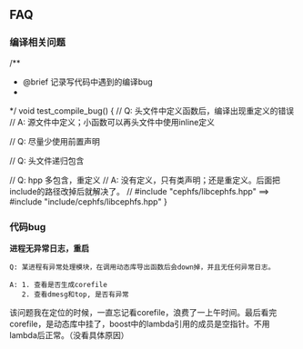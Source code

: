 ## FAQ

### 编译相关问题
/**
 * @brief 记录写代码中遇到的编译bug
 * 
 */
void test_compile_bug()
{
   // Q: 头文件中定义函数后，编译出现重定义的错误
   // A: 源文件中定义；小函数可以再头文件中使用inline定义

   // Q: 尽量少使用前置声明

   // Q: 头文件递归包含

   // Q: hpp 多包含，重定义
   // A: 没有定义，只有类声明；还是重定义。后面把include的路径改掉后就解决了。
   // #include "cephfs/libcephfs.hpp" ==> #include "include/cephfs/libcephfs.hpp"
}

### 代码bug

**进程无异常日志，重启**

    Q: 某进程有异常处理模块，在调用动态库导出函数后会down掉，并且无任何异常日志。

    A: 1. 查看是否生成corefile
       2. 查看dmesg和top, 是否有异常    

该问题我在定位的时候，一直忘记看corefile，浪费了一上午时间。最后看完corefile，是动态库中挂了，boost中的lambda引用的成员是空指针。不用lambda后正常。（没看具体原因）